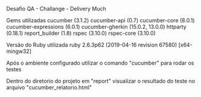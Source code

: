 Desafio QA - Challange - Delivery Much

Gems utilizadas
cucumber (3.1.2)
cucumber-api (0.7)
cucumber-core (8.0.1)
cucumber-expressions (6.0.1)
cucumber-gherkin (15.0.2, 13.0.0)
httparty (0.18.1)
report_builder (1.8)
rspec (3.10.0)
rspec-core (3.10.0)

Versão do Ruby utilizada
ruby 2.6.3p62 (2019-04-16 revision 67580) [x64-mingw32]

Após o ambiente configurado utilizar o comando "cucumber" para rodar os testes

Dentro do diretorio do projeto em "report" visualizar o resultado do teste no arquivo "cucumber_relatorio.html"
